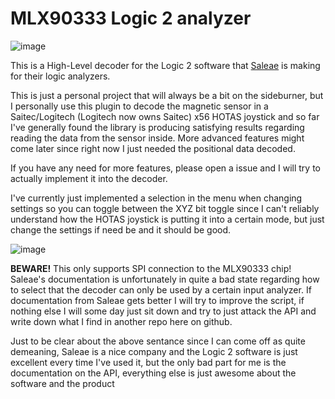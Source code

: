 # MLX90333 Logic 2 analyzer

![image](https://user-images.githubusercontent.com/7767295/121573975-1bdd7b80-ca26-11eb-80f7-3e875ade629b.png)

This is a High-Level decoder for the Logic 2 software that [Saleae](https://www.saleae.com/) is making for their logic analyzers.

This is just a personal project that will always be a bit on the sideburner, but I personally use this plugin to decode the magnetic sensor in a Saitec/Logitech (Logitech now owns Saitec) x56 HOTAS joystick and so far I've generally found the library is producing satisfying results regarding reading the data from the sensor inside. More advanced features might come later since right now I just needed the positional data decoded.

If you have any need for more features, please open a issue and I will try to actually implement it into the decoder.

I've currently just implemented a selection in the menu when changing settings so you can toggle between the XYZ bit toggle since I can't reliably understand how the HOTAS joystick is putting it into a certain mode, but just change the settings if need be and it should be good.

![image](https://user-images.githubusercontent.com/7767295/121574488-9908f080-ca26-11eb-920c-322b9aa7ed7f.png)

**BEWARE!** This only supports SPI connection to the MLX90333 chip! Saleae's documentation is unfortunately in quite a bad state regarding how to select that the decoder can only be used by a certain input analyzer. If documentation from Saleae gets better I will try to improve the script, if nothing else I will some day just sit down and try to just attack the API and write down what I find in another repo here on github.

Just to be clear about the above sentance since I can come off as quite demeaning, Saleae is a nice company and the Logic 2 software is just excellent every time I've used it, but the only bad part for me is the documentation on the API, everything else is just awesome about the software and the product
